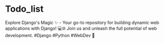 # Todo_list
Explore Django's Magic ✨ - Your go-to repository for building dynamic web applications with Django! 💻🌐 Join us and unleash the full potential of web development. #Django #Python #WebDev 🚀
